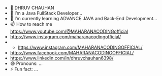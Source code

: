 - 👋 DHRUV CHAUHAN 
- 🌱 I’m a Java FullStack Developer...
- 🌱 I’m currently learning ADVANCE JAVA and Back-End Development...
- 📫 How to reach me https://www.youtube.com/@MAHARANACODINGofficial
- https://www.instagram.com/maharanacodingofficial/
- - https://www.instagram.com/MAHARANACODINGOFFICIAL/
- https://www.facebook.com/MAHARANACODINGOFFICIAL/
- https://www.linkedin.com/in/dhruvchauhan6398/
- 😄 Pronouns: ...
- ⚡ Fun fact: ...
<!---
DHRUVCHAUHAN6398/DHRUVCHAUHAN6398 is a ✨ special ✨ repository because its `README.md` (this file) appears on your GitHub profile.
You can click the Preview link to take a look at your changes.
--->

